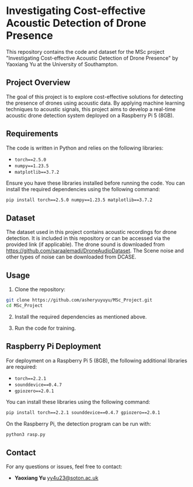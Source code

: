 
# Investigating Cost-effective Acoustic Detection of Drone Presence

This repository contains the code and dataset for the MSc project "Investigating Cost-effective Acoustic Detection of Drone Presence" by Yaoxiang Yu at the University of Southampton.

## Project Overview

The goal of this project is to explore cost-effective solutions for detecting the presence of drones using acoustic data. By applying machine learning techniques to acoustic signals, this project aims to develop a real-time acoustic drone detection system deployed on a Raspberry Pi 5 (8GB).

## Requirements

The code is written in Python and relies on the following libraries:

- `torch==2.5.0`  
- `numpy==1.23.5`  
- `matplotlib==3.7.2`

Ensure you have these libraries installed before running the code. You can install the required dependencies using the following command:

```bash
pip install torch==2.5.0 numpy==1.23.5 matplotlib==3.7.2
```

## Dataset

The dataset used in this project contains acoustic recordings for drone detection. It is included in this repository or can be accessed via the provided link (if applicable). The drone sound is downloaded from https://github.com/saraalemadi/DroneAudioDataset. The Scene noise and other types of noise can be downloaded from DCASE.

## Usage

1. Clone the repository:

```bash
git clone https://github.com/asheryuyuyu/MSc_Project.git
cd MSc_Project
```

2. Install the required dependencies as mentioned above.

3. Run the code for training.

## Raspberry Pi Deployment

For deployment on a Raspberry Pi 5 (8GB), the following additional libraries are required:

- `torch==2.2.1`  
- `sounddevice==0.4.7`  
- `gpiozero==2.0.1`

You can install these libraries using the following command:

```bash
pip install torch==2.2.1 sounddevice==0.4.7 gpiozero==2.0.1
```

On the Raspberry Pi, the detection program can be run with:

```bash
python3 rasp.py
```
## Contact

For any questions or issues, feel free to contact:

- **Yaoxiang Yu** yy4u23@soton.ac.uk
